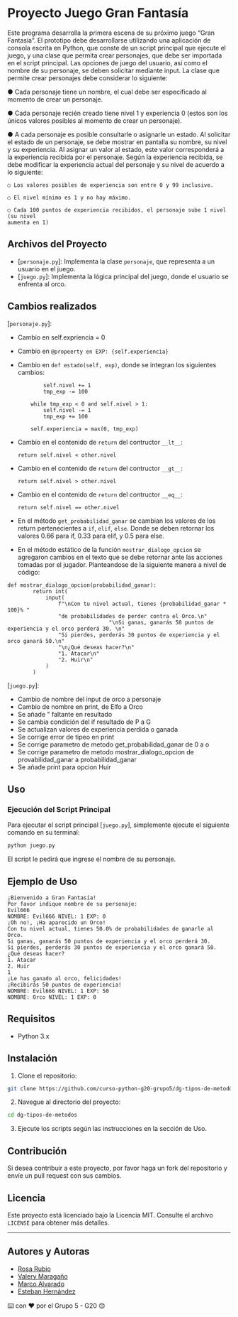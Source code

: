 # Proyecto Juego Gran Fantasía

Este programa desarrolla la primera escena de su próximo juego “Gran Fantasía”. El prototipo debe desarrollarse utilizando una aplicación de consola escrita en Python, que conste de un script principal que ejecute el juego, y una clase que permita crear personajes, que debe ser importada en el script principal. Las opciones de juego del usuario, así como el nombre de su personaje, se deben solicitar mediante input.
La clase que permite crear personajes debe considerar lo siguiente:

● Cada personaje tiene un nombre, el cual debe ser especificado al momento de crear
un personaje.

● Cada personaje recién creado tiene nivel 1 y experiencia 0 (estos son los únicos valores posibles al momento de crear un personaje).

● A cada personaje es posible consultarle o asignarle un estado. Al solicitar el estado de un personaje, se debe mostrar en pantalla su nombre, su nivel y su experiencia. Al asignar un valor al estado, este valor corresponderá a la experiencia recibida por el personaje. Según la experiencia recibida, se debe modificar la experiencia actual del personaje y su nivel de acuerdo a lo siguiente:

    ○ Los valores posibles de experiencia son entre 0 y 99 inclusive.

    ○ El nivel mínimo es 1 y no hay máximo.

    ○ Cada 100 puntos de experiencia recibidos, el personaje sube 1 nivel (su nivel
    aumenta en 1)

## Archivos del Proyecto

- [`personaje.py`]: Implementa la clase `personaje`, que representa a un usuario en el juego.
- [`juego.py`]: Implementa la lógica principal del juego, donde el usuario se enfrenta al orco.

## Cambios realizados

[`personaje.py`]:

- Cambio en self.expriencia = 0
- Cambio en `@propeerty en EXP: {self.experiencia}`
- Cambio en `def estado(self, exp)`, donde se integran los siguientes cambios:

  ```
          self.nivel += 1
          tmp_exp -= 100

      while tmp_exp < 0 and self.nivel > 1:
          self.nivel -= 1
          tmp_exp += 100

      self.experiencia = max(0, tmp_exp)
  ```

- Cambio en el contenido de `return` del contructor `__lt__`:

  ```
  return self.nivel < other.nivel
  ```

- Cambio en el contenido de `return` del contructor `__gt__`:
  ```
  return self.nivel > other.nivel
  ```
- Cambio en el contenido de `return` del contructor `__eq__`:
  ```
  return self.nivel == other.nivel
  ```
- En el método `get_probabilidad_ganar` se cambian los valores de los return pertenecientes a `if`, `elif`, `else`. Donde se deben retornar los valores 0.66 para if, 0.33 para elif, y 0.5 para else.

- En el método estático de la función `mostrar_dialogo_opcion` se agregaron cambios en el texto que se debe retornar ante las acciones tomadas por el jugador.
  Planteandose de la siguiente manera a nivel de código:

```
def mostrar_dialogo_opcion(probabilidad_ganar):
        return int(
            input(
                f"\nCon tu nivel actual, tienes {probabilidad_ganar * 100}% "
                "de probabilidades de perder contra el Orco.\n"
                                "\nSi ganas, ganarás 50 puntos de experiencia y el orco perderá 30. \n"
                "Si pierdes, perderás 30 puntos de experiencia y el orco ganará 50.\n"
                "\n¿Qué deseas hacer?\n"
                "1. Atacar\n"
                "2. Huir\n"
            )
        )
```

[`juego.py`]:

- Cambio de nombre del input de orco a personaje
- Cambio de nombre en print, de Elfo a Orco
- Se añade " faltante en resultado
- Se cambia condición del if resultado de P a G
- Se actualizan valores de experiencia perdida o ganada
- Se corrige error de tipeo en print
- Se corrige parametro de metodo get_probabilidad_ganar de 0 a o
- Se corrige parametro de metodo mostrar_dialogo_opcion de provabilidad_ganar a probabilidad_ganar
- Se añade print para opcion Huir

## Uso

### Ejecución del Script Principal

Para ejecutar el script principal [`juego.py`], simplemente ejecute el siguiente comando en su terminal:

```bash
python juego.py
```

El script le pedirá que ingrese el nombre de su personaje.

## Ejemplo de Uso

```
¡Bienvenido a Gran Fantasía!
Por favor indique nombre de su personaje:
Evil666
NOMBRE: Evil666 NIVEL: 1 EXP: 0
¡Oh no!, ¡Ha aparecido un Orco!
Con tu nivel actual, tienes 50.0% de probabilidades de ganarle al Orco.
Si ganas, ganarás 50 puntos de experiencia y el orco perderá 30.
Si pierdes, perderás 30 puntos de experiencia y el orco ganará 50.
¿Qué deseas hacer?
1. Atacar
2. Huir
1
¡Le has ganado al orco, felicidades!
¡Recibirás 50 puntos de experiencia!
NOMBRE: Evil666 NIVEL: 1 EXP: 50
NOMBRE: Orco NIVEL: 1 EXP: 0
```

## Requisitos

- Python 3.x

## Instalación

1. Clone el repositorio:

```bash
git clone https://github.com/curso-python-g20-grupo5/dg-tipos-de-metodos.git
```

2. Navegue al directorio del proyecto:

```bash
cd dg-tipos-de-metodos
```

3. Ejecute los scripts según las instrucciones en la sección de Uso.

## Contribución

Si desea contribuir a este proyecto, por favor haga un fork del repositorio y envíe un pull request con sus cambios.

## Licencia

Este proyecto está licenciado bajo la Licencia MIT. Consulte el archivo `LICENSE` para obtener más detalles.

---

## Autores y Autoras

- [Rosa Rubio](https://github.com/PaulinaRubioP)
- [Valery Maragaño](https://github.com/Valyxp)
- [Marco Alvarado](https://github.com/7pixel-cl)
- [Esteban Hernández](https://github.com/stivhc)

⌨️ con ❤️ por el Grupo 5 - G20 😊
